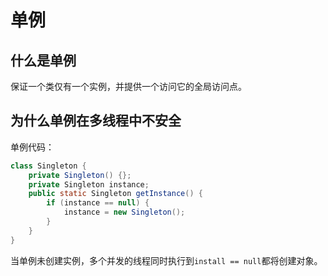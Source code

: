 # 单例

##  什么是单例

保证一个类仅有一个实例，并提供一个访问它的全局访问点。

## 为什么单例在多线程中不安全

单例代码：
```java
class Singleton {
    private Singleton() {};
    private Singleton instance;
    public static Singleton getInstance() {
        if (instance == null) {
            instance = new Singleton();
        }
    }
}
```

当单例未创建实例，多个并发的线程同时执行到`install == null`都将创建对象。